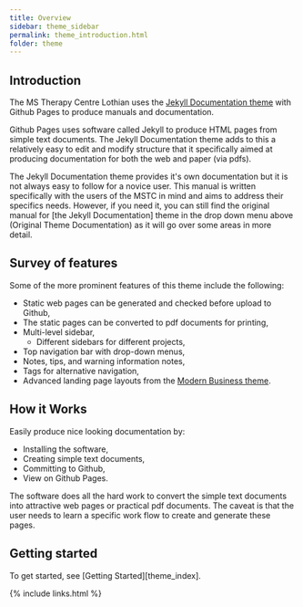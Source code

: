 ```yaml
---
title: Overview
sidebar: theme_sidebar
permalink: theme_introduction.html
folder: theme
---
```


## Introduction

The MS Therapy Centre Lothian uses the [Jekyll Documentation theme](https://swanfield.github.io/manuals/mydoc_introduction.html) with Github Pages to produce manuals and documentation.

Github Pages uses software called Jekyll to produce HTML pages from simple text documents.  The Jekyll Documentation theme adds to this a relatively easy to edit and modify structure that it specifically aimed at producing documentation for both the web and paper (via pdfs).  

The Jekyll Documentation theme provides it's own documentation but it is not always easy to follow for a novice user.  This manual is written specifically with the users of the MSTC in mind and aims to address their specifics needs.  However, if you need it, you can still find the original manual for [the Jekyll Documentation] theme in the drop down menu above (Original Theme Documentation) as it will go over some areas in more detail.

## Survey of features

Some of the more prominent features of this theme include the following:

* Static web pages can be generated and checked before upload to Github,
* The static pages can be converted to pdf documents for printing,
* Multi-level sidebar,
  - Different sidebars for different projects,
* Top navigation bar with drop-down menus,
* Notes, tips, and warning information notes,
* Tags for alternative navigation,
* Advanced landing page layouts from the [Modern Business theme](http://startbootstrap.com/template-overviews/modern-business/).

## How it Works

Easily produce nice looking documentation by:

* Installing the software,
* Creating simple text documents,
* Committing to Github,
* View on Github Pages.

The software does all the hard work to convert the simple text documents into attractive web pages or practical pdf documents.  The caveat is that the user needs to learn a specific work flow to create and generate these pages.

## Getting started

To get started, see [Getting Started][theme_index].

{% include links.html %}
